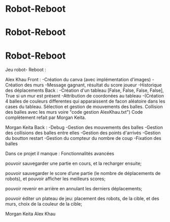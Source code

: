 ﻿# Robot-Reboot
# Robot-Reboot
# Robot-Reboot

Jeu robot- Reboot :
  

Alex Khau
Front : -Création du canva (avec implémentation d'images)
        -Création des murs
        -Message gagnant, résultat du score joueur
        -Historique des déplacements
Back :  -Création d'un tableau [False, False, False, False], True si un mur est présent
        -Attribution de coordonées au tableau
        -(Création 4 balles de couleurs differentes qui apparaissent de facon aléatoire dans les cases du tableau. Sélection et gestion de mouvements des balles. Collision des balles avec les murs voire "code gestion AlexKhau.txt") Code complètement refait par Morgan Keita.




Morgan Keita 
Back :  -Debug
        -Gestion des mouvements des balles
        -Gestion des collisions des balles entre elles
        -Gestion des points d'arrivés
        -Gestion du boutton restart
        -Gestion du compteur du nombre de coup
        -Fixation des balles





Dans ce projet il manque : Fonctionnalités avancées


pouvoir sauvegarder une partie en cours, et la recharger ensuite;

pouvoir sauvegarder le score d’une partie (le nombre de déplacements de robots), et pouvoir afficher les meilleurs scores;

pouvoir revenir en arrière en annulant les derniers déplacements;

pouvoir éditer un plateau de jeu: placement des robots, de la cible, et des murs, choix de la couleur de la cible;






Morgan Keita
Alex Khau
